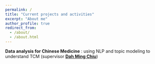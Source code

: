 ```yaml
---
permalink: /
title: "Current projects and activities"
excerpt: "About me"
author_profile: true
redirect_from: 
  - /about/
  - /about.html
---
```


**Data analysis for Chinese Medicine** : using NLP and topic modeling to understand TCM  (supervisor [**Dah Ming Chiu**](http://personal.ie.cuhk.edu.hk/~dmchiu/))